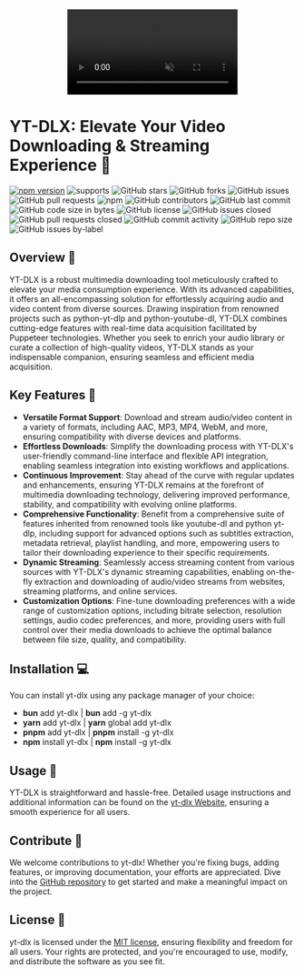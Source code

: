 <div style="text-align: center;">
    <video src="https://github.com/yt-dlx/yt-dlx/assets/160623192/f34ef79b-236a-49cf-bce2-dc617793a5f4" autoplay loop muted style="max-width: 100%; height: auto;"></video>
</div>

# YT-DLX: Elevate Your Video Downloading & Streaming Experience 🚀

[![npm version](https://img.shields.io/npm/v/yt-dlx.svg)](https://www.npmjs.com/package/yt-dlx)
![supports](https://img.shields.io/badge/supports-Linux%20%7C%20Mac%20%7C%20WSL-green)
![GitHub stars](https://img.shields.io/github/stars/yt-dlx/yt-dlx?style=social)
![GitHub forks](https://img.shields.io/github/forks/yt-dlx/yt-dlx?style=social)
![GitHub issues](https://img.shields.io/github/issues/yt-dlx/yt-dlx)
![GitHub pull requests](https://img.shields.io/github/issues-pr/yt-dlx/yt-dlx)
![npm](https://img.shields.io/npm/dt/yt-dlx)
![GitHub contributors](https://img.shields.io/github/contributors/yt-dlx/yt-dlx)
![GitHub last commit](https://img.shields.io/github/last-commit/yt-dlx/yt-dlx)
![GitHub code size in bytes](https://img.shields.io/github/languages/code-size/yt-dlx/yt-dlx)
![GitHub license](https://img.shields.io/github/license/yt-dlx/yt-dlx)
![GitHub issues closed](https://img.shields.io/github/issues-closed-raw/yt-dlx/yt-dlx)
![GitHub pull requests closed](https://img.shields.io/github/issues-pr-closed-raw/yt-dlx/yt-dlx)
![GitHub commit activity](https://img.shields.io/github/commit-activity/m/yt-dlx/yt-dlx)
![GitHub repo size](https://img.shields.io/github/repo-size/yt-dlx/yt-dlx)
![GitHub issues by-label](https://img.shields.io/github/issues/yt-dlx/yt-dlx/bug)

## Overview 🌟

YT-DLX is a robust multimedia downloading tool meticulously crafted to elevate
your media consumption experience. With its advanced capabilities, it offers an
all-encompassing solution for effortlessly acquiring audio and video content
from diverse sources. Drawing inspiration from renowned projects such as
python-yt-dlp and python-youtube-dl, YT-DLX combines cutting-edge features with
real-time data acquisition facilitated by Puppeteer technologies. Whether you
seek to enrich your audio library or curate a collection of high-quality videos,
YT-DLX stands as your indispensable companion, ensuring seamless and efficient
media acquisition.

## Key Features 🔑

- **Versatile Format Support**: Download and stream audio/video content in a
  variety of formats, including AAC, MP3, MP4, WebM, and more, ensuring
  compatibility with diverse devices and platforms.
- **Effortless Downloads**: Simplify the downloading process with YT-DLX's
  user-friendly command-line interface and flexible API integration, enabling
  seamless integration into existing workflows and applications.
- **Continuous Improvement**: Stay ahead of the curve with regular updates and
  enhancements, ensuring YT-DLX remains at the forefront of multimedia
  downloading technology, delivering improved performance, stability, and
  compatibility with evolving online platforms.
- **Comprehensive Functionality**: Benefit from a comprehensive suite of
  features inherited from renowned tools like youtube-dl and python yt-dlp,
  including support for advanced options such as subtitles extraction, metadata
  retrieval, playlist handling, and more, empowering users to tailor their
  downloading experience to their specific requirements.
- **Dynamic Streaming**: Seamlessly access streaming content from various
  sources with YT-DLX's dynamic streaming capabilities, enabling on-the-fly
  extraction and downloading of audio/video streams from websites, streaming
  platforms, and online services.
- **Customization Options**: Fine-tune downloading preferences with a wide range
  of customization options, including bitrate selection, resolution settings,
  audio codec preferences, and more, providing users with full control over
  their media downloads to achieve the optimal balance between file size,
  quality, and compatibility.

## Installation 💻

You can install yt-dlx using any package manager of your choice:

- **bun** add yt-dlx | **bun** add -g yt-dlx
- **yarn** add yt-dlx | **yarn** global add yt-dlx
- **pnpm** add yt-dlx | **pnpm** install -g yt-dlx
- **npm** install yt-dlx | **npm** install -g yt-dlx

## Usage 🚀

YT-DLX is straightforward and hassle-free. Detailed usage instructions and
additional information can be found on the
[yt-dlx Website](https://yt-dlx-shovit.koyeb.app/), ensuring a smooth experience
for all users.

## Contribute 🤝

We welcome contributions to yt-dlx! Whether you're fixing bugs, adding features,
or improving documentation, your efforts are appreciated. Dive into the
[GitHub repository](https://github.com/yt-dlx/yt-dlx) to get started and make a
meaningful impact on the project.

## License 📝

yt-dlx is licensed under the
[MIT license](https://github.com/yt-dlx/yt-dlx/blob/main/LICENSE), ensuring
flexibility and freedom for all users. Your rights are protected, and you're
encouraged to use, modify, and distribute the software as you see fit.
